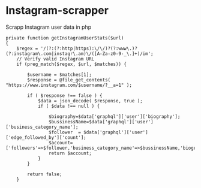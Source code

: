 # Instagram-scrapper
Scrapp Instagram user data in php


    private function getInstagramUserStats($url)
    {
        $regex = '/(?:(?:http|https):\/\/)?(?:www\.)?(?:instagram\.com|instagr\.am)\/([A-Za-z0-9-_\.]+)/im';
        // Verify valid Instagram URL
        if (preg_match($regex, $url, $matches)) {

            $username = $matches[1];
            $response = @file_get_contents( "https://www.instagram.com/$username/?__a=1" );

            if ( $response !== false ) {
                $data = json_decode( $response, true );
                if ( $data !== null ) {

                    $biography=$data['graphql']['user']['biography'];
                    $bussinessName=$data['graphql']['user']['business_category_name'];
                    $follower  = $data['graphql']['user']['edge_followed_by']['count'];
                    $account=['followers'=>$follower,'business_category_name'=>$bussinessName,'biography'=>$biography];
                    return $account;
                }
            }

            return false;
        }
